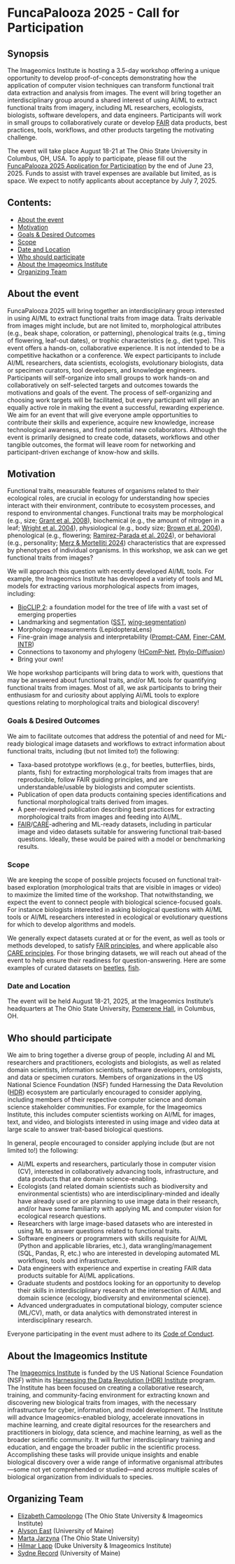 # FuncaPalooza 2025 - Call for Participation

## Synopsis

The Imageomics Institute is hosting a 3.5-day workshop offering a unique opportunity to develop proof-of-concepts demonstrating how the application of computer vision techniques can transform functional trait data extraction and analysis from images. The event will bring together an interdisciplinary group around a shared interest of using AI/ML to extract functional traits from imagery, including ML researchers, ecologists, biologists, software developers, and data engineers. Participants will work in small groups to collaboratively curate or develop [FAIR](https://www.go-fair.org/fair-principles/) data products, best practices, tools, workflows, and other products targeting the motivating challenge.

The event will take place August 18-21 at The Ohio State University in Columbus, OH, USA. To apply to participate, please fill out the [FuncaPalooza 2025 Application for Participation](https://forms.gle/PaL27To4AP41KMJB6) by the end of June 23, 2025. Funds to assist with travel expenses are available but limited, as is space. We expect to notify applicants about acceptance by July 7, 2025.

## Contents:
- [About the event](#about-the-event)
- [Motivation](#motivation)
- [Goals & Desired Outcomes](#goals--desired-outcomes)
- [Scope](#scope)
- [Date and Location](#date-and-location)
- [Who should participate](#who-should-participate)
- [About the Imageomics Institute](#about-the-imageomics-institute)
- [Organizing Team](#organizing-team)

## About the event

FuncaPalooza 2025 will bring together an interdisciplinary group interested in using AI/ML to extract functional traits from image data. Traits derivable from images might include, but are not limited to, morphological attributes (e.g., beak shape, coloration, or patterning), phenological traits (e.g., timing of flowering, leaf-out dates), or trophic characteristics (e.g., diet type). This event offers a hands-on, collaborative experience. It is not intended to be a competitive hackathon or a conference. We expect participants to include AI/ML researchers, data scientists, ecologists, evolutionary biologists, data or specimen curators, tool developers, and knowledge engineers. Participants will self-organize into small groups to work hands-on and collaboratively on self-selected targets and outcomes towards the motivations and goals of the event. The process of self-organizing and choosing work targets will be facilitated, but every participant will play an equally active role in making the event a successful, rewarding experience. We aim for an event that will give everyone ample opportunities to contribute their skills and experience, acquire new knowledge, increase technological awareness, and find potential new collaborators. Although the event is primarily designed to create code, datasets, workflows and other tangible outcomes, the format will leave room for networking and participant-driven exchange of know-how and skills.

## Motivation

Functional traits, measurable features of organisms related to their ecological roles, are crucial in ecology for understanding how species interact with their environment, contribute to ecosystem processes, and respond to environmental changes. Functional traits may be morphological (e.g., size; [Grant et al. 2008](https://academic.oup.com/biolinnean/article-abstract/25/1/1/2670648)), biochemical (e.g., the amount of nitrogen in a leaf; [Wright et al. 2004](https://www.nature.com/articles/nature02403)), physiological (e.g., body size; [Brown et al. 2004](https://esajournals.onlinelibrary.wiley.com/doi/full/10.1890/03-9000)), phenological (e.g., flowering; [Ramirez-Parada et al. 2024](https://www.nature.com/articles/s41559-023-02304-5)), or behavioral (e.g., personality; [Merz & Mortelliti 2024](https://nsojournals.onlinelibrary.wiley.com/doi/full/10.1111/oik.10583)) characteristics that are expressed by phenotypes of individual organisms. In this workshop, we ask can we get functional traits from images? 

We will approach this question with recently developed AI/ML tools. For example, the Imageomics Institute has developed a variety of tools and ML models for extracting various morphological aspects from images, including:

* [BioCLIP 2](https://imageomics.github.io/bioclip-2/): a foundation model for the tree of life with a vast set of emerging properties  
* Landmarking and segmentation ([SST](https://github.com/Imageomics/SST), [wing-segmentation](https://github.com/Imageomics/wing-segmentation))  
* Morphology measurements (LepidopteraLens)  
* Fine-grain image analysis and interpretability ([Prompt-CAM](https://github.com/Imageomics/Prompt_CAM), [Finer-CAM](https://github.com/Imageomics/Finer-CAM), [INTR](https://github.com/Imageomics/INTR))  
* Connections to taxonomy and phylogeny ([HComP-Net](https://imageomics.github.io/HComPNet/), [Phylo-Diffusion](https://imageomics.github.io/phylo-diffusion/))  
* Bring your own!

We hope workshop participants will bring data to work with, questions that may be answered about functional traits, and/or ML tools for quantifying functional traits from images. Most of all, we ask participants to bring their enthusiasm for and curiosity about applying AI/ML tools to explore questions relating to morphological traits and biological discovery!

### Goals & Desired Outcomes

We aim to facilitate outcomes that address the potential of and need for ML-ready biological image datasets and workflows to extract information about functional traits, including (but not limited to!) the following:

* Taxa-based prototype workflows (e.g., for beetles, butterflies, birds, plants, fish) for extracting morphological traits from images that are reproducible, follow FAIR guiding principles, and are understandable/usable by biologists and computer scientists.  
* Publication of open data products containing species identifications and functional morphological traits derived from images.  
* A peer-reviewed publication describing best practices for extracting morphological traits from images and feeding into AI/ML.  
* [FAIR](https://www.go-fair.org/fair-principles/)/[CARE](https://www.gida-global.org/care)\-adhering and ML-ready datasets, including in particular image and video datasets suitable for answering functional trait-based questions. Ideally, these would be paired with a model or benchmarking results.

### Scope

We are keeping the scope of possible projects focused on functional trait-based exploration (morphological traits that are visible in images or video) to maximize the limited time of the workshop. That notwithstanding, we expect the event to connect people with biological science-focused goals. For instance biologists interested in asking biological questions with AI/ML tools or AI/ML researchers interested in ecological or evolutionary questions for which to develop algorithms and models.

We generally expect datasets curated at or for the event, as well as tools or methods developed, to satisfy [FAIR principles](https://www.go-fair.org/fair-principles/), and where applicable also [CARE principles](https://doi.org/10.1038/s41597-021-00892-0). For those bringing datasets, we will reach out ahead of the event to help ensure their readiness for question-answering. Here are some examples of curated datasets on [beetles](https://huggingface.co/datasets/imageomics/2018-NEON-beetles), [fish](https://huggingface.co/datasets/imageomics/fish-vista).

### Date and Location

The event will be held August 18-21, 2025, at the Imageomics Institute’s headquarters at The Ohio State University, [Pomerene Hall](https://tdai.osu.edu/pomerene-hall), in Columbus, OH.

## Who should participate

We aim to bring together a diverse group of people, including AI and ML researchers and practitioners, ecologists and biologists, as well as related domain scientists, information scientists, software developers, ontologists, and data or specimen curators. Members of organizations in the US National Science Foundation (NSF) funded Harnessing the Data Revolution ([HDR](https://www.nsf.gov/cise/harnessingdata/)) ecosystem are particularly encouraged to consider applying, including members of their respective computer science and domain science stakeholder communities. For example, for the Imageomics Institute, this includes computer scientists working on AI/ML for images, text, and video, and biologists interested in using image and video data at large scale to answer trait-based biological questions.

In general, people encouraged to consider applying include (but are not limited to!) the following:

* AI/ML experts and researchers, particularly those in computer vision (CV), interested in collaboratively advancing tools, infrastructure, and data products that are domain science-enabling.  
* Ecologists (and related domain scientists such as biodiversity and environmental scientists) who are interdisciplinary-minded and ideally have already used or are planning to use image data in their research, and/or have some familiarity with applying ML and computer vision for ecological research questions.  
* Researchers with large image-based datasets who are interested in using ML to answer questions related to functional traits.  
* Software engineers or programmers with skills requisite for AI/ML (Python and applicable libraries, etc.), data wrangling/management (SQL, Pandas, R, etc.) who are interested in developing automated ML workflows, tools and infrastructure.  
* Data engineers with experience and expertise in creating FAIR data products suitable for AI/ML applications.  
* Graduate students and postdocs looking for an opportunity to develop their skills in interdisciplinary research at the intersection of AI/ML and domain science (ecology, biodiversity and environmental science).  
* Advanced undergraduates in computational biology, computer science (ML/CV), math, or data analytics with demonstrated interest in interdisciplinary research.

Everyone participating in the event must adhere to its [Code of Conduct](https://github.com/Imageomics/FuncaPalooza-2025/blob/main/CODE_OF_CONDUCT.md).

## About the Imageomics Institute

The [Imageomics Institute](https://imageomics.org/) is funded by the US National Science Foundation (NSF) within its [Harnessing the Data Revolution (HDR) Institute](https://new.nsf.gov/funding/opportunities/harnessing-data-revolution-institutes-data/505828/nsf21-519/solicitation) program. The Institute has been focused on creating a collaborative research, training, and community-facing environment for extracting known and discovering new biological traits from images, with the necessary infrastructure for cyber, information, and model development. The Institute will advance Imageomics-enabled biology, accelerate innovations in machine learning, and create digital resources for the researchers and practitioners in biology, data science, and machine learning, as well as the broader scientific community. It will further interdisciplinary training and education, and engage the broader public in the scientific process. Accomplishing these tasks will provide unique insights and enable biological discovery over a wide range of informative organismal attributes&mdash;some not yet comprehended or studied&mdash;and across multiple scales of biological organization from individuals to species.

## Organizing Team

* [Elizabeth Campolongo](https://egrace479.github.io/) (The Ohio State University & Imageomics Institute)  
* [Alyson East](https://aeastecology.wixsite.com/website) (University of Maine)  
* [Marta Jarzyna](https://www.jarzynalab.com/) (The Ohio State University)  
* [Hilmar Lapp](https://orcid.org/0000-0001-9107-0714) (Duke University & Imageomics Institute)  
* [Sydne Record](https://sites.google.com/maine.edu/record-lab) (University of Maine)
